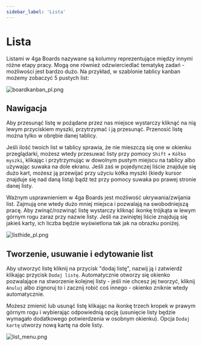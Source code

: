 ```yaml
---
sidebar_label: 'Lista'
---
```


# Lista
Listami w 4ga Boards nazywane są kolumny reprezentujące między innymi różne etapy pracy. Mogą one również odzwierciedlać tematykę zadań - możliwości jest bardzo dużo. Na przykład, w szablonie tablicy kanban możemy zobaczyć 5 pustych list:

![boardkanban_pl.png](/img/boardkanban_pl.png)

## Nawigacja
Aby przesunąć listę w pożądane przez nas miejsce wystarczy kliknąć na nią lewym przyciskiem myszki, przytrzymać i ją przesunąć. Przenosić listę można tylko w obrębie danej tablicy.

Jeśli ilość twoich list w tablicy sprawia, że nie mieszczą się one w okienku przeglądarki, możesz wtedy przesuwać listy przy pomocy `Shift` + `Kółko myszki`, klikając i przytrzymując w dowolnym pustym miejscu na tablicy albo używając suwaka na dole ekranu. Jeśli zaś w pojedynczej liście znajduje się dużo kart, możesz ją przewijać przy użyciu kółka myszki (kiedy kursor znajduje się nad daną listą) bądź też przy pomocy suwaka po prawej stronie danej listy.

Ważnym usprawnieniem w 4ga Boards jest możliwość ukrywania/zwijania list. Zajmują one wtedy dużo mniej miejsca i pozwalają na swobodniejszą pracę. Aby zwinąć/rozwinąć listę wystarczy kliknąć ikonkę trójkąta w lewym górnym rogu zaraz przy nazwie listy. Jeśli na zwiniętej liście znajdują się jakieś karty, ich liczba będzie wyświetlona tak jak na obrazku poniżej.

![listhide_pl.png](/img/listhide_pl.png)

## Tworzenie, usuwanie i edytowanie list

Aby utworzyć listę kliknij na przycisk "dodaj listę", nazwij ją i zatwierdź klikając przycisk `Dodaj listę`. Automatycznie otworzy się okienko pozwalające na stworzenie kolejnej listy - jeśli nie chcesz jej tworzyć, kliknij `Anuluj` albo zignoruj to i zacznij robić coś innego - okienko zniknie wtedy automatycznie.

Możesz zmienić lub usunąć listę klikając na ikonkę trzech kropek w prawym górnym rogu i wybierając odpowiednią opcję (usunięcie listy będzie wymagało dodatkowego potwierdzenia w osobnym okienku). Opcja `Dodaj kartę` utworzy nową kartę na dole listy.

![list_menu.png](/img/listmenu_pl.png)
